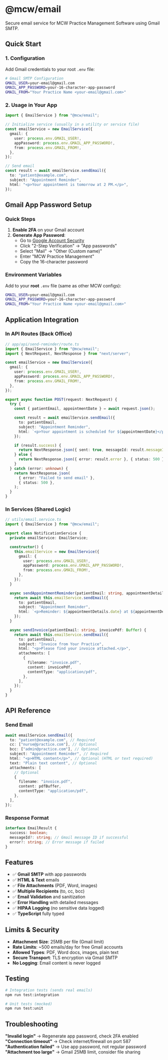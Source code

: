# @mcw/email

Secure email service for MCW Practice Management Software using Gmail SMTP.

## Quick Start

### 1. Configuration

Add Gmail credentials to your root `.env` file:

```bash
# Gmail SMTP Configuration
GMAIL_USER=your-email@gmail.com
GMAIL_APP_PASSWORD=your-16-character-app-password
GMAIL_FROM="Your Practice Name <your-email@gmail.com>"
```

### 2. Usage in Your App

```typescript
import { EmailService } from "@mcw/email";

// Initialize service (usually in a utility or service file)
const emailService = new EmailService({
  gmail: {
    user: process.env.GMAIL_USER!,
    appPassword: process.env.GMAIL_APP_PASSWORD!,
    from: process.env.GMAIL_FROM!,
  },
});

// Send email
const result = await emailService.sendEmail({
  to: "patient@example.com",
  subject: "Appointment Reminder",
  html: "<p>Your appointment is tomorrow at 2 PM.</p>",
});
```

## Gmail App Password Setup

### Quick Steps

1. **Enable 2FA** on your Gmail account
2. **Generate App Password**:
   - Go to [Google Account Security](https://myaccount.google.com/security)
   - Click "2-Step Verification" → "App passwords"
   - Select "Mail" → "Other (Custom name)"
   - Enter "MCW Practice Management"
   - Copy the 16-character password

### Environment Variables

Add to your **root** `.env` file (same as other MCW configs):

```bash
GMAIL_USER=your-email@gmail.com
GMAIL_APP_PASSWORD=your-16-character-app-password
GMAIL_FROM="Your Practice Name <your-email@gmail.com>"
```

## Application Integration

### In API Routes (Back Office)

```typescript
// app/api/send-reminder/route.ts
import { EmailService } from "@mcw/email";
import { NextRequest, NextResponse } from "next/server";

const emailService = new EmailService({
  gmail: {
    user: process.env.GMAIL_USER!,
    appPassword: process.env.GMAIL_APP_PASSWORD!,
    from: process.env.GMAIL_FROM!,
  },
});

export async function POST(request: NextRequest) {
  try {
    const { patientEmail, appointmentDate } = await request.json();

    const result = await emailService.sendEmail({
      to: patientEmail,
      subject: "Appointment Reminder",
      html: `<p>Your appointment is scheduled for ${appointmentDate}</p>`,
    });

    if (result.success) {
      return NextResponse.json({ sent: true, messageId: result.messageId });
    } else {
      return NextResponse.json({ error: result.error }, { status: 500 });
    }
  } catch (error: unknown) {
    return NextResponse.json(
      { error: "Failed to send email" },
      { status: 500 },
    );
  }
}
```

### In Services (Shared Logic)

```typescript
// utils/email.service.ts
import { EmailService } from "@mcw/email";

export class NotificationService {
  private emailService: EmailService;

  constructor() {
    this.emailService = new EmailService({
      gmail: {
        user: process.env.GMAIL_USER!,
        appPassword: process.env.GMAIL_APP_PASSWORD!,
        from: process.env.GMAIL_FROM!,
      },
    });
  }

  async sendAppointmentReminder(patientEmail: string, appointmentDetails: any) {
    return await this.emailService.sendEmail({
      to: patientEmail,
      subject: "Appointment Reminder",
      html: `<p>Reminder: ${appointmentDetails.date} at ${appointmentDetails.time}</p>`,
    });
  }

  async sendInvoice(patientEmail: string, invoicePdf: Buffer) {
    return await this.emailService.sendEmail({
      to: patientEmail,
      subject: "Invoice from Your Practice",
      html: "<p>Please find your invoice attached.</p>",
      attachments: [
        {
          filename: "invoice.pdf",
          content: invoicePdf,
          contentType: "application/pdf",
        },
      ],
    });
  }
}
```

## API Reference

### Send Email

```typescript
await emailService.sendEmail({
  to: "patient@example.com", // Required
  cc: ["nurse@practice.com"], // Optional
  bcc: ["admin@practice.com"], // Optional
  subject: "Appointment Reminder", // Required
  html: "<p>HTML content</p>", // Optional (HTML or text required)
  text: "Plain text content", // Optional
  attachments: [
    // Optional
    {
      filename: "invoice.pdf",
      content: pdfBuffer,
      contentType: "application/pdf",
    },
  ],
});
```

### Response Format

```typescript
interface EmailResult {
  success: boolean;
  messageId?: string; // Gmail message ID if successful
  error?: string; // Error message if failed
}
```

## Features

- ✅ **Gmail SMTP** with app passwords
- ✅ **HTML & Text** emails
- ✅ **File Attachments** (PDF, Word, images)
- ✅ **Multiple Recipients** (to, cc, bcc)
- ✅ **Email Validation** and sanitization
- ✅ **Error Handling** with detailed messages
- ✅ **HIPAA Logging** (no sensitive data logged)
- ✅ **TypeScript** fully typed

## Limits & Security

- **Attachment Size**: 25MB per file (Gmail limit)
- **Rate Limits**: ~500 emails/day for free Gmail accounts
- **Allowed Types**: PDF, Word docs, images, plain text
- **Secure Transport**: TLS encryption via Gmail SMTP
- **No Logging**: Email content is never logged

## Testing

```bash
# Integration tests (sends real emails)
npm run test:integration

# Unit tests (mocked)
npm run test:unit
```

## Troubleshooting

**"Invalid login"** → Regenerate app password, check 2FA enabled  
**"Connection timeout"** → Check internet/firewall on port 587  
**"Authentication failed"** → Use app password, not regular password  
**"Attachment too large"** → Gmail 25MB limit, consider file sharing
